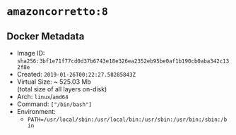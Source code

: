 # `amazoncorretto:8`

## Docker Metadata

- Image ID: `sha256:3bf1e71f77cd0d37b6743e18e326ea2352eb95be0af1b190cb0aba342c132f8e`
- Created: `2019-01-26T00:22:27.58285843Z`
- Virtual Size: ~ 525.03 Mb  
  (total size of all layers on-disk)
- Arch: `linux`/`amd64`
- Command: `["/bin/bash"]`
- Environment:
  - `PATH=/usr/local/sbin:/usr/local/bin:/usr/sbin:/usr/bin:/sbin:/bin`
